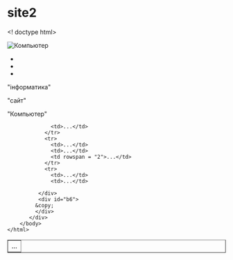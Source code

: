 # site2
<! doctype html>
  <html>
    <head>
      <meta chaset="UTF - 8">
      <title> Вивчення HTML Л.р.№1 </title>
    </head>
    <body>
      <div id="b1">
        <div id="b2"> <img src="" alt ="Компьютер">
          </div>
          <div id="b3">
            <ul>
              <li><a hsef = "https://www.google.com/search?q=%D0%B8%D0%BD%D1%84%D0%BE%D1%80%D0%BC%D0%B0%D1%82%D0%B8%D0%BA%D0%B0&sxsrf=ACYBGNRbXrxWKfO0BXPD7aHVxYWLdoOXoA:1581668763547&source=lnms&tbm=isch&sa=X&ved=2ahUKEwiduramz9DnAhUvx4sKHdMyBM0Q_AUoAXoECA4QAw&biw=1745&bih=881&dpr=1.1#imgrc=qd9DtRNDaPWQ3M"> </a>     </li>                   <li><a hsef = "https://yuliadubrivskaya.github.io/Xranilishe/"> </a> </li>
                  <li><a"https://docs.google.com/presentation/d/1YrTP1KmWL3VVvFj4DlhHDY8I0pZ9Uq4MPIK6twxQDUI/edit?usp=drive_open&ouid=118337898544442893265"> </a> </li>
              </div>
            <div id="b4">
              <p> "інформатика" </p>
              <p> "сайт" </p>
              <p> "Компьютер" </p>
            </div>
            <div id="b5">
              <table border="1">
                <tr>
                  <td colspan = "2">...</td>
                 
                  <td>...</td>
                </tr>
                <tr>
                  <td>...</td>
                  <td>...</td>
                  <td rowspan = "2">...</td>
                </tr>
                <tr>
                  <td>...</td>
                  <td>...</td>
         
              </div>
              <div id="b6">
             &copy;
             </div>
           </div>
        </body>
    </html>
              
